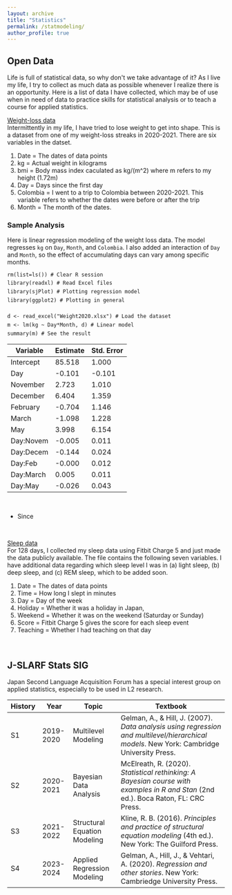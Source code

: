 ```yaml
---
layout: archive
title: "Statistics"
permalink: /statmodeling/
author_profile: true
---
```


## Open Data
Life is full of statistical data, so why don't we take advantage of it? As I live my life, I try to collect as much data as possible whenever I realize there is an opportunity. Here is a list of data I have collected, which may be of use when in need of data to practice skills for statistical analysis or to teach a course for applied statistics.
<br>

[Weight-loss data](https://github.com/maieryo/research/tree/weightloss)<br>
Intermittently in my life, I have tried to lose weight to get into shape. This is a dataset from one of my weight-loss streaks in 2020-2021. There are six variables in the datset.
1. Date = The dates of data points
2. kg = Actual weight in kilograms
3. bmi = Body mass index caculated as kg/(m^2) where m refers to my height (1.72m)
4. Day = Days since the first day
5. Colombia = I went to a trip to Colombia between 2020-2021. This variable refers to whether the dates were before or after the trip
6. Month = The month of the dates.

### Sample Analysis
Here is linear regression modeling of the weight loss data. The model regresses `kg` on `Day`, `Month`, and `Colombia`. I also added an interaction of `Day` and `Month`, so the effect of accumulating days can vary among specific months.


`rm(list=ls()) # Clear R session` <br>
`library(readxl) # Read Excel files`　<br>
`library(sjPlot) # Plotting regression model`　<br>
`library(ggplot2) # Plotting in general`　<br>
<br>
`d <- read_excel("Weight2020.xlsx") # Load the dataset`　<br>
`m <- lm(kg ~ Day*Month, d) # Linear model`　<br>
`summary(m) # See the result`　<br>


| Variable  | Estimate | Std. Error |
| --------  | ---------| -----------|
| Intercept | 85.518    | 1.000     |
| Day       | -0.101    | -0.101    |
| November  | 2.723     | 1.010     |
| December  | 6.404     | 1.359     |
| February  | -0.704    | 1.146     |
| March     | -1.098    | 1.228     |
| May       | 3.998     | 6.154     |
| Day:Novem | -0.005    | 0.011     |
| Day:Decem | -0.144    | 0.024     |
| Day:Feb   | -0.000    | 0.012     |
| Day:March | 0.005     | 0.011     | 
| Day:May   | -0.026    | 0.043     |

<br>

- Since


<br>

[Sleep data](https://github.com/maieryo/research/tree/sleep)<br>
For 128 days, I collected my sleep data using Fitbit Charge 5 and just made the data publicly available. The file contains the following seven variables. I have additional data regarding which sleep level I was in (a) light sleep, (b) deep sleep, and (c) REM sleep, which to be added soon. 
1. Date = The dates of data points
2. Time = How long I slept in minutes
3. Day = Day of the week
4. Holiday = Whether it was a holiday in Japan,
5. Weekend = Whether it was on the weekend (Saturday or Sunday)
6. Score = Fitbit Charge 5 gives the score for each sleep event
7. Teaching = Whether I had teaching on that day
<br>

## J-SLARF Stats SIG
Japan Second Language Acquisition Forum has a special interest group on applied statistics, especially to be used in L2 research. 

| History | Year        | Topic                          |Textbook    |
| --------| ------------| -------------------------------|------------|
| S1      | 2019-2020   | Multilevel Modeling            | Gelman, A., & Hill, J. (2007). *Data analysis using regression and multilevel/hierarchical models*. New York: Cambridge University Press. |
| S2      | 2020-2021   | Bayesian Data Analysis   | McElreath, R. (2020). *Statistical rethinking: A Bayesian course with examples in R and Stan* (2nd ed.). Boca Raton, FL: CRC Press.          |
| S3      | 2021-2022   | Structural Equation Modeling   | Kline, R. B. (2016). *Principles and practice of structural equation modeling* (4th ed.). New York: The Guilford Press.                  |
| S4      | 2023-2024   | Applied Regression Modeling    | Gelman, A., Hill, J., & Vehtari, A. (2020). *Regression and other stories*. New York: Cambriedge University Press.                   |
